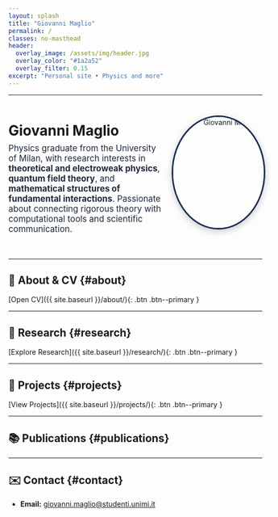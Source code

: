 ```yaml
---
layout: splash
title: "Giovanni Maglio"
permalink: /
classes: no-masthead   
header:
  overlay_image: /assets/img/header.jpg
  overlay_color: "#1a2a52"
  overlay_filter: 0.15
excerpt: "Personal site • Physics and more"
---
```


<style>
/* Nasconde la top bar solo in questa pagina (che ha body.no-masthead) */
.no-masthead .masthead { display: none !important; }
.no-masthead .initial-content { padding-top: 0 !important; }

/* Title & subtitle readability */
.page__hero .page__title,
.page__hero .page__lead {
  color: #f9fafc;
  text-shadow: 0 2px 8px rgba(0,0,0,.45);
  letter-spacing: 0.3px;
}

/* Section titles with subtle blue underline */
.page__content h2 {
  margin-top: 2.2rem;
  padding-bottom: .3rem;
  border-bottom: 2px solid #1a2a52;
  color: #0d1a33;
}

/* Uniform button color (bright academic blue) */
.btn--primary,
.btn--info,
.btn--success {
  background-color: #2b5de0 !important;  /* lighter, elegant blue */
  border: none !important;
  color: #fff !important;
}
.btn--primary:hover,
.btn--info:hover,
.btn--success:hover {
  filter: brightness(1.15);
}

/* Layout for intro section (photo right, text left) */
.intro-wrapper {
  display: flex;
  flex-wrap: wrap;
  align-items: center;
  justify-content: space-between;
  gap: 1.2rem;
  margin-bottom: 2rem;
}

.intro-text {
  flex: 1 1 60%;
  min-width: 250px;
}

.intro-photo {
  flex: 1 1 30%;
  min-width: 180px;
  text-align: right;
}

.intro-photo img {
  width: 220px;
  height: 220px;
  border-radius: 50%;
  border: 3px solid #1a2a52;
  box-shadow: 0 4px 14px rgba(0,0,0,.2);
  object-fit: cover;
}
</style>

---

<div class="intro-wrapper">
  <div class="intro-text">
    <h1 style="margin-bottom:0.5rem;">Giovanni Maglio</h1>
    <p style="margin-top:0; font-size:1.05rem; color:#1e293b;">
      Physics graduate from the University of Milan, with research interests in 
      <strong>theoretical and electroweak physics</strong>, 
      <strong>quantum field theory</strong>, and 
      <strong>mathematical structures of fundamental interactions</strong>.
      Passionate about connecting rigorous theory with computational tools and scientific communication.
    </p>
  </div>
  <div class="intro-photo">
    <img src="{{ site.baseurl }}/assets/img/avatar.jpeg" alt="Giovanni Maglio portrait">
  </div>
</div>

---

## 👤 About & CV {#about}
[Open CV]({{ site.baseurl }}/about/){: .btn .btn--primary }

---

## 🔬 Research {#research}
[Explore Research]({{ site.baseurl }}/research/){: .btn .btn--primary }

---

## 🧰 Projects {#projects}
[View Projects]({{ site.baseurl }}/projects/){: .btn .btn--primary }

---

## 📚 Publications {#publications}

---

## ✉️ Contact {#contact}
- **Email:** <giovanni.maglio@studenti.unimi.it>
